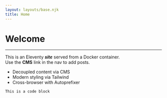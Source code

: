 ```yaml
---
layout: layouts/base.njk
title: Home
---
```


# Welcome

---

This is an Eleventy ***site*** served from a Docker container.  
Use the **CMS** link in the nav to add posts.

- Decoupled content via CMS
- Modern styling via Tailwind
- Cross-browser with Autoprefixer

```bash
This is a code block
```